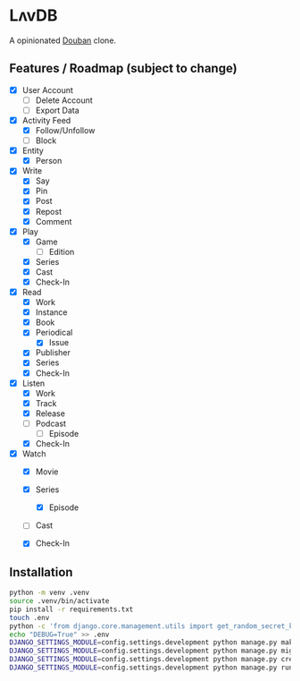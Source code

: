 # LʌvDB

A opinionated [Douban](https://www.douban.com/) clone.

## Features / Roadmap (subject to change)

- [x] User Account
    - [ ] Delete Account
    - [ ] Export Data
- [x] Activity Feed
    - [x] Follow/Unfollow
    - [ ] Block
- [x] Entity
    - [x] Person
- [x] Write
    - [x] Say
    - [x] Pin 
    - [x] Post
    - [x] Repost 
    - [x] Comment 
- [x] Play
    - [x] Game
        - [ ] Edition
    - [x] Series
    - [x] Cast
    - [x] Check-In
- [x] Read
    - [x] Work
    - [x] Instance
    - [x] Book
    - [x] Periodical
        - [x] Issue
    - [x] Publisher
    - [x] Series
    - [x] Check-In
- [x] Listen
    - [x] Work
    - [x] Track
    - [x] Release
    - [ ] Podcast
        - [ ] Episode
    - [x] Check-In
- [x] Watch
    - [x] Movie
    - [x] Series
        - [x] Episode
    - [ ] Cast
    - [x] Check-In


## Installation

```bash
python -m venv .venv
source .venv/bin/activate
pip install -r requirements.txt
touch .env
python -c 'from django.core.management.utils import get_random_secret_key; print("SECRET_KEY="+get_random_secret_key())' > .env
echo "DEBUG=True" >> .env
DJANGO_SETTINGS_MODULE=config.settings.development python manage.py makemigrations
DJANGO_SETTINGS_MODULE=config.settings.development python manage.py migrate
DJANGO_SETTINGS_MODULE=config.settings.development python manage.py createsuperuser
DJANGO_SETTINGS_MODULE=config.settings.development python manage.py runserver
```
